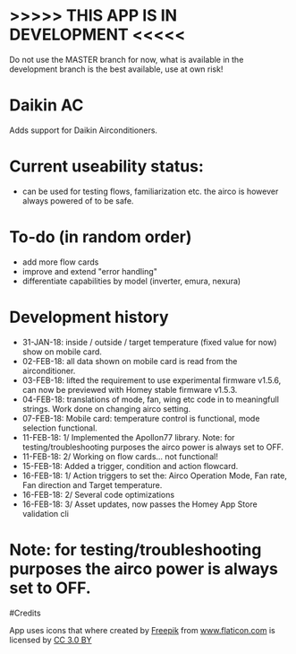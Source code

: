 #    >>>>>  THIS APP IS IN DEVELOPMENT  <<<<<
Do not use the MASTER branch for now, what is available in the development branch is the best available, use at own risk!

# Daikin AC
Adds support for Daikin Airconditioners.

# Current useability status:
* can be used for testing flows, familiarization etc. the airco is however always powered of to be safe.

# To-do (in random order)
* add more flow cards
* improve and extend "error handling"
* differentiate capabilities by model (inverter, emura, nexura)

# Development history
* 31-JAN-18: inside / outside / target temperature (fixed value for now) show on mobile card.
* 02-FEB-18: all data shown on mobile card is read from the airconditioner.
* 03-FEB-18: lifted the requirement to use experimental firmware v1.5.6, can now be previewed with Homey stable firmware v1.5.3.
* 04-FEB-18: translations of mode, fan, wing etc code in to meaningfull strings. Work done on changing airco setting.
* 07-FEB-18: Mobile card: temperature control is functional, mode selection functional.
* 11-FEB-18: 1/ Implemented the Apollon77 library. Note: for testing/troubleshooting purposes the airco power is always set to OFF.
* 11-FEB-18: 2/ Working on flow cards... not functional!
* 15-FEB-18: Added a trigger, condition and action flowcard.
* 16-FEB-18: 1/ Action triggers to set the: Airco Operation Mode, Fan rate, Fan direction and Target temperature.
* 16-FEB-18: 2/ Several code optimizations
* 16-FEB-18: 3/ Asset updates, now passes the Homey App Store validation cli  

# Note: for testing/troubleshooting purposes the airco power is always set to OFF.

#Credits
<div>App uses icons that where created by <a href="http://www.freepik.com" title="Freepik">Freepik</a> from <a href="https://www.flaticon.com/" title="Flaticon">www.flaticon.com</a> is licensed by <a href="http://creativecommons.org/licenses/by/3.0/" title="Creative Commons BY 3.0" target="_blank">CC 3.0 BY</a></div>